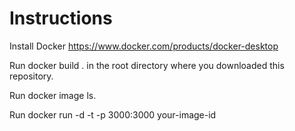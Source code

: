 # Instructions

Install Docker https://www.docker.com/products/docker-desktop

Run docker build . in the root directory where you downloaded this repository.

Run docker image ls. 

Run docker run -d -t -p 3000:3000 your-image-id
